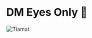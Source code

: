 <!-- TITLE: Dm Eyes Only -->
<!-- SUBTITLE: A quick summary of Dm Eyes Only -->

# DM Eyes Only 🐲
![Tiamat](https://vignette.wikia.nocookie.net/dragons/images/9/9a/Tiamat.png/revision/latest?cb=20100401225610)
